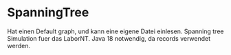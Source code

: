 # SpanningTree

Hat einen Default graph, und kann eine eigene Datei einlesen.
Spanning tree Simulation fuer das LaborNT.
Java 18 notwendig, da records verwendet werden.
